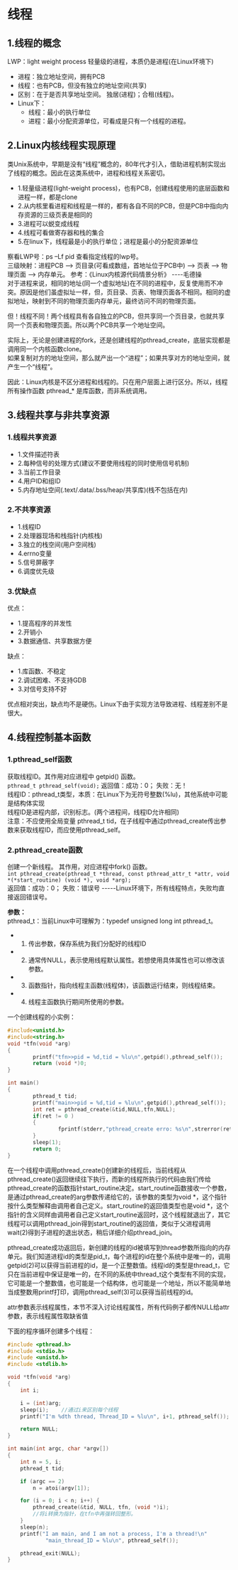 # 线程
## 1.线程的概念

LWP：light weight process 轻量级的进程，本质仍是进程(在Linux环境下)
- 进程：独立地址空间，拥有PCB
- 线程：也有PCB，但没有独立的地址空间(共享)
- 区别：在于是否共享地址空间。	独居(进程)；合租(线程)。
- Linux下：
  - 线程：最小的执行单位
  - 进程：最小分配资源单位，可看成是只有一个线程的进程。

## 2.Linux内核线程实现原理
类Unix系统中，早期是没有“线程”概念的，80年代才引入，借助进程机制实现出了线程的概念。因此在这类系统中，进程和线程关系密切。
- 1.轻量级进程(light-weight process)，也有PCB，创建线程使用的底层函数和进程一样，都是clone
- 2.从内核里看进程和线程是一样的，都有各自不同的PCB，但是PCB中指向内存资源的三级页表是相同的
- 3.进程可以蜕变成线程
- 4.线程可看做寄存器和栈的集合
- 5.在linux下，线程最是小的执行单位；进程是最小的分配资源单位

察看LWP号：ps –Lf pid 查看指定线程的lwp号。<br>
三级映射：进程PCB --> 页目录(可看成数组，首地址位于PCB中) --> 页表 --> 物理页面 --> 内存单元。
参考：《Linux内核源代码情景分析》 ----毛德操<br>
对于进程来说，相同的地址(同一个虚拟地址)在不同的进程中，反复使用而不冲突。原因是他们虽虚拟址一样，但，页目录、页表、物理页面各不相同。相同的虚拟地址，映射到不同的物理页面内存单元，最终访问不同的物理页面。<br>

但！线程不同！两个线程具有各自独立的PCB，但共享同一个页目录，也就共享同一个页表和物理页面。所以两个PCB共享一个地址空间。<br>

实际上，无论是创建进程的fork，还是创建线程的pthread_create，底层实现都是调用同一个内核函数clone。<br>如果复制对方的地址空间，那么就产出一个“进程”；如果共享对方的地址空间，就产生一个“线程”。<br>

因此：Linux内核是不区分进程和线程的。只在用户层面上进行区分。所以，线程所有操作函数 pthread_* 是库函数，而非系统调用。<br>

## 3.线程共享与非共享资源
### 1.线程共享资源
- 1.文件描述符表
- 2.每种信号的处理方式(建议不要使用线程的同时使用信号机制)
- 3.当前工作目录
- 4.用户ID和组ID
- 5.内存地址空间(.text/.data/.bss/heap/共享库)(栈不包括在内)

### 2.不共享资源
- 1.线程ID
- 2.处理器现场和栈指针(内核栈)
- 3.独立的栈空间(用户空间栈)
- 4.errno变量
- 5.信号屏蔽字
- 6.调度优先级

### 3.优缺点
优点：<br>
- 1.提高程序的并发性
- 2.开销小
- 3.数据通信、共享数据方便

缺点：<br>
- 1.库函数、不稳定
- 2.调试困难、不支持GDB
- 3.对信号支持不好

优点相对突出，缺点均不是硬伤。Linux下由于实现方法导致进程、线程差别不是很大。


## 4.线程控制基本函数

### 1.pthread_self函数
获取线程ID。其作用对应进程中 getpid() 函数。<br>
``pthread_t pthread_self(void);``	返回值：成功：0；	失败：无！<br>
线程ID：pthread_t类型，本质：在Linux下为无符号整数(%lu)，其他系统中可能是结构体实现<br>
线程ID是进程内部，识别标志。(两个进程间，线程ID允许相同)<br>
注意：不应使用全局变量 pthread_t tid，在子线程中通过pthread_create传出参数来获取线程ID，而应使用pthread_self。<br>


### 2.pthread_create函数
创建一个新线程。		其作用，对应进程中fork() 函数。<br>
``int pthread_create(pthread_t *thread, const pthread_attr_t *attr, void *(*start_routine) (void *), void *arg);``<br>
返回值：成功：0；	失败：错误号	-----Linux环境下，所有线程特点，失败均直接返回错误号。<br>

__参数：__<br>
pthread_t：当前Linux中可理解为：typedef unsigned long int pthread_t。<br>
- 1. 传出参数，保存系统为我们分配好的线程ID
- 2. 通常传NULL，表示使用线程默认属性。若想使用具体属性也可以修改该参数。
- 3. 函数指针，指向线程主函数(线程体)，该函数运行结束，则线程结束。
- 4. 线程主函数执行期间所使用的参数。


一个创建线程的小实例：<br>
```c
#include<unistd.h>
#include<string.h>
void *tfn(void *arg)
{
        printf("tfn>>pid = %d,tid = %lu\n",getpid(),pthread_self());
        return (void *)0;
}

int main()
{
        pthread_t tid;
        printf("main>>pid = %d,tid = %lu\n",getpid(),pthread_self());
        int ret = pthread_create(&tid,NULL,tfn,NULL);
        if(ret != 0 )
        {
                fprintf(stderr,"pthread_create erro: %s\n",strerror(ret));
        }
        sleep(1);
        return 0;
}
```

在一个线程中调用pthread_create()创建新的线程后，当前线程从pthread_create()返回继续往下执行，而新的线程所执行的代码由我们传给pthread_create的函数指针start_routine决定。start_routine函数接收一个参数，是通过pthread_create的arg参数传递给它的，该参数的类型为void *，这个指针按什么类型解释由调用者自己定义。start_routine的返回值类型也是void *，这个指针的含义同样由调用者自己定义start_routine返回时，这个线程就退出了，其它线程可以调用pthread_join得到start_routine的返回值，类似于父进程调用wait(2)得到子进程的退出状态，稍后详细介绍pthread_join。<br>

pthread_create成功返回后，新创建的线程的id被填写到thread参数所指向的内存单元。我们知道进程id的类型是pid_t，每个进程的id在整个系统中是唯一的，调用getpid(2)可以获得当前进程的id，是一个正整数值。线程id的类型是thread_t，它只在当前进程中保证是唯一的，在不同的系统中thread_t这个类型有不同的实现，它可能是一个整数值，也可能是一个结构体，也可能是一个地址，所以不能简单地当成整数用printf打印，调用pthread_self(3)可以获得当前线程的id。<br>

attr参数表示线程属性，本节不深入讨论线程属性，所有代码例子都传NULL给attr参数，表示线程属性取缺省值<br>

下面的程序循环创建多个线程：<br>
```c
#include <pthread.h>
#include <stdio.h>
#include <unistd.h>
#include <stdlib.h>

void *tfn(void *arg)
{
	int i;

	i = (int)arg;
	sleep(i);	 //通过i来区别每个线程
	printf("I'm %dth thread, Thread_ID = %lu\n", i+1, pthread_self());

	return NULL;
}

int main(int argc, char *argv[])
{
	int n = 5, i;
	pthread_t tid;

	if (argc == 2)
		n = atoi(argv[1]);

	for (i = 0; i < n; i++) {
		pthread_create(&tid, NULL, tfn, (void *)i);
		//将i转换为指针，在tfn中再强转回整形。
	}
	sleep(n);
	printf("I am main, and I am not a process, I'm a thread!\n"
			"main_thread_ID = %lu\n", pthread_self());

    pthread_exit(NULL);
}
```
